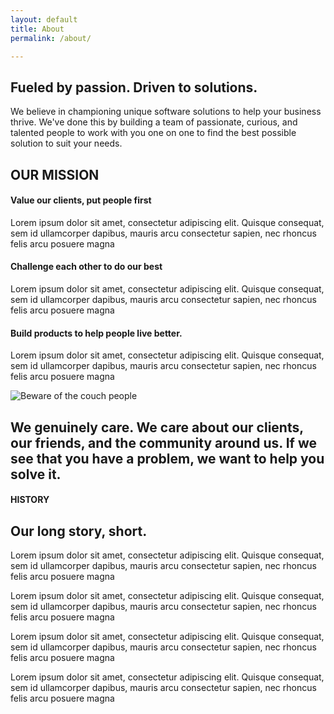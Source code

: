 ```yaml
---
layout: default
title: About
permalink: /about/

---
```

<article class="hero hero--about">
    <div class="hero__content hero__content--short">
        <h2 class="hero__title">Fueled by passion. Driven to solutions. </h2>
        <p class="hero__summary">We believe in championing unique software solutions to help your business thrive. We've done this by building a team of passionate, curious, and talented people to work with you one on one to find the best possible solution to suit your needs.</p>    
    </div>
</article>

<section class="about-container">
    <article>
        <h2>OUR MISSION</h2>
        <h4>Value our clients, put people first</h4>
        <p>
            Lorem ipsum dolor sit amet, consectetur adipiscing elit. Quisque consequat, sem id ullamcorper dapibus, mauris arcu consectetur sapien, nec rhoncus felis arcu posuere magna
        </p>
        <h4>Challenge each other to do our best</h4>
        <p>
            Lorem ipsum dolor sit amet, consectetur adipiscing elit. Quisque consequat, sem id ullamcorper dapibus, mauris arcu consectetur sapien, nec rhoncus felis arcu posuere magna
        </p>
        <h4>Build products to help people live better.</h4>
        <p>
            Lorem ipsum dolor sit amet, consectetur adipiscing elit. Quisque consequat, sem id ullamcorper dapibus, mauris arcu consectetur sapien, nec rhoncus felis arcu posuere magna
        </p>
    </article>
    <article>
        <img src="{{ site.baseurl }}/assets/images/couch-people.png" alt="Beware of the couch people">
    </article>
</section>

<section class="about-inverse">
    <article class="about-container">
        <h2>We genuinely care. We care about our clients, our friends, and the community around us. If we see that you have a problem, <strong>we want to help you solve it.</strong></h2>
    </article>
</section>

<section class="about-container">
    <h4>HISTORY</h4>
    <h2>Our long story, short.</h2>
    <article>
        <p>
            Lorem ipsum dolor sit amet, consectetur adipiscing elit. Quisque consequat, sem id ullamcorper dapibus, mauris arcu consectetur sapien, nec rhoncus felis arcu posuere magna
        </p>
        <p>
            Lorem ipsum dolor sit amet, consectetur adipiscing elit. Quisque consequat, sem id ullamcorper dapibus, mauris arcu consectetur sapien, nec rhoncus felis arcu posuere magna
        </p>
    </article>
    <article>
        <p>
            Lorem ipsum dolor sit amet, consectetur adipiscing elit. Quisque consequat, sem id ullamcorper dapibus, mauris arcu consectetur sapien, nec rhoncus felis arcu posuere magna
        </p>
        <p>
            Lorem ipsum dolor sit amet, consectetur adipiscing elit. Quisque consequat, sem id ullamcorper dapibus, mauris arcu consectetur sapien, nec rhoncus felis arcu posuere magna
        </p>
    </article>
</section>


